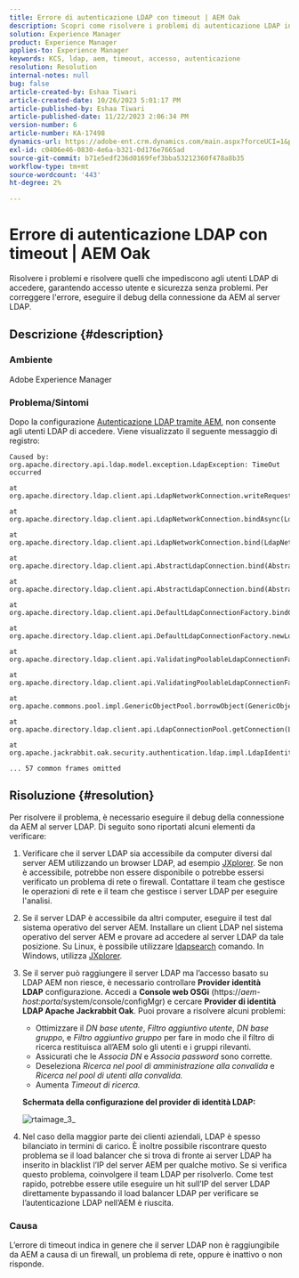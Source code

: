 ```yaml
---
title: Errore di autenticazione LDAP con timeout | AEM Oak
description: Scopri come risolvere i problemi di autenticazione LDAP in AEM.
solution: Experience Manager
product: Experience Manager
applies-to: Experience Manager
keywords: KCS, ldap, aem, timeout, accesso, autenticazione
resolution: Resolution
internal-notes: null
bug: false
article-created-by: Eshaa Tiwari
article-created-date: 10/26/2023 5:01:17 PM
article-published-by: Eshaa Tiwari
article-published-date: 11/22/2023 2:06:34 PM
version-number: 6
article-number: KA-17498
dynamics-url: https://adobe-ent.crm.dynamics.com/main.aspx?forceUCI=1&pagetype=entityrecord&etn=knowledgearticle&id=ab0c6943-2174-ee11-9ae7-6045bd0063aa
exl-id: c0406e46-0830-4e6a-b321-0d176e7665ad
source-git-commit: b71e5edf236d0169fef3bba53212360f478a8b35
workflow-type: tm+mt
source-wordcount: '443'
ht-degree: 2%

---
```


# Errore di autenticazione LDAP con timeout | AEM Oak


Risolvere i problemi e risolvere quelli che impediscono agli utenti LDAP di accedere, garantendo accesso utente e sicurezza senza problemi. Per correggere l&#39;errore, eseguire il debug della connessione da AEM al server LDAP.

## Descrizione {#description}


### <b>Ambiente</b>

Adobe Experience Manager



### <b>Problema/Sintomi</b>

Dopo la configurazione [Autenticazione LDAP tramite AEM](https://experienceleague.adobe.com/docs/experience-manager-65/administering/security/ldap-config.html?lang=en), non consente agli utenti LDAP di accedere. Viene visualizzato il seguente messaggio di registro:


```
Caused by: org.apache.directory.api.ldap.model.exception.LdapException: TimeOut occurred

at org.apache.directory.ldap.client.api.LdapNetworkConnection.writeRequest(LdapNetworkConnection.java:4106)

at org.apache.directory.ldap.client.api.LdapNetworkConnection.bindAsync(LdapNetworkConnection.java:1290)

at org.apache.directory.ldap.client.api.LdapNetworkConnection.bind(LdapNetworkConnection.java:1188)

at org.apache.directory.ldap.client.api.AbstractLdapConnection.bind(AbstractLdapConnection.java:127)

at org.apache.directory.ldap.client.api.AbstractLdapConnection.bind(AbstractLdapConnection.java:112)

at org.apache.directory.ldap.client.api.DefaultLdapConnectionFactory.bindConnection(DefaultLdapConnectionFactory.java:64)

at org.apache.directory.ldap.client.api.DefaultLdapConnectionFactory.newLdapConnection(DefaultLdapConnectionFactory.java:107)

at org.apache.directory.ldap.client.api.ValidatingPoolableLdapConnectionFactory.makeObject(ValidatingPoolableLdapConnectionFactory.java:133)

at org.apache.directory.ldap.client.api.ValidatingPoolableLdapConnectionFactory.makeObject(ValidatingPoolableLdapConnectionFactory.java:59)

at org.apache.commons.pool.impl.GenericObjectPool.borrowObject(GenericObjectPool.java:1188)

at org.apache.directory.ldap.client.api.LdapConnectionPool.getConnection(LdapConnectionPool.java:123)

at org.apache.jackrabbit.oak.security.authentication.ldap.impl.LdapIdentityProvider.connect(LdapIdentityProvider.java:771)

... 57 common frames omitted
```



## Risoluzione {#resolution}


Per risolvere il problema, è necessario eseguire il debug della connessione da AEM al server LDAP. Di seguito sono riportati alcuni elementi da verificare:

1. Verificare che il server LDAP sia accessibile da computer diversi dal server AEM utilizzando un browser LDAP, ad esempio [JXplorer](https://jxplorer.org/). Se non è accessibile, potrebbe non essere disponibile o potrebbe essersi verificato un problema di rete o firewall. Contattare il team che gestisce le operazioni di rete e il team che gestisce i server LDAP per eseguire l&#39;analisi.
2. Se il server LDAP è accessibile da altri computer, eseguire il test dal sistema operativo del server AEM. Installare un client LDAP nel sistema operativo del server AEM e provare ad accedere al server LDAP da tale posizione. Su Linux, è possibile utilizzare [ldapsearch](https://access.redhat.com/documentation/en-us/red_hat_directory_server/11/html/administration_guide/examples-of-common-ldapsearches) comando. In Windows, utilizza [JXplorer](https://jxplorer.org/).
3. Se il server può raggiungere il server LDAP ma l’accesso basato su LDAP AEM non riesce, è necessario controllare <b>Provider identità LDAP</b> configurazione. Accedi a <b>Console web OSGi</b> (https://*aem-host:porta*/system/console/configMgr) e cercare <b>Provider di identità LDAP Apache Jackrabbit Oak</b>. Puoi provare a risolvere alcuni problemi:

   - Ottimizzare il *DN base utente*, *Filtro aggiuntivo utente*, *DN base gruppo*, e *Filtro aggiuntivo gruppo* per fare in modo che il filtro di ricerca restituisca all’AEM solo gli utenti e i gruppi rilevanti.
   - Assicurati che le *Associa DN* e *Associa password* sono corrette.
   - Deseleziona *Ricerca nel pool di amministrazione alla convalida* e *Ricerca nel pool di utenti alla convalida.*
   - Aumenta *Timeout di ricerca.*

   <b>Schermata della configurazione del provider di identità LDAP:</b>


   ![rtaimage_3_](https://helpx.adobe.com/content/dam/help/en/experience-manager/kb/LDAP-error/jcr%3acontent/main-pars/image/rtaimage_3_.png "rtaimage_3_")
4. Nel caso della maggior parte dei clienti aziendali, LDAP è spesso bilanciato in termini di carico. È inoltre possibile riscontrare questo problema se il load balancer che si trova di fronte ai server LDAP ha inserito in blacklist l’IP del server AEM per qualche motivo. Se si verifica questo problema, coinvolgere il team LDAP per risolverlo. Come test rapido, potrebbe essere utile eseguire un hit sull’IP del server LDAP direttamente bypassando il load balancer LDAP per verificare se l’autenticazione LDAP nell’AEM è riuscita.


### <b>Causa</b>

L’errore di timeout indica in genere che il server LDAP non è raggiungibile da AEM a causa di un firewall, un problema di rete, oppure è inattivo o non risponde.
